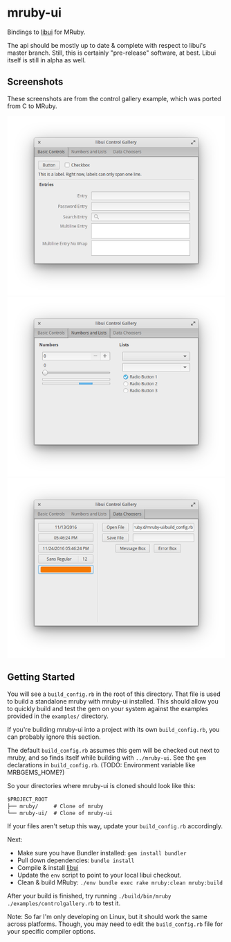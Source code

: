 # mruby-ui

Bindings to [libui](https://github.com/andlabs/libui) for MRuby.

The api should be mostly up to date & complete with respect to libui's master branch. Still, this is certainly "pre-release" software,
at best. Libui itself is still in alpha as well.

## Screenshots

These screenshots are from the control gallery example, which was ported from C to MRuby.

![Basic Controls](/images/basic_controls.png?raw=true "Basic Controls")
![Numbers and Lists](/images/numbers_and_lists.png?raw=true "Numbers and Lists")
![Data Choosers](/images/data_choosers.png?raw=true "Data Choosers")

## Getting Started

You will see a `build_config.rb` in the root of this directory. That file is used to build a standalone mruby with
mruby-ui installed. This should allow you to quickly build and test the gem on your system against the examples
provided in the `examples/` directory.

If you're building mruby-ui into a project with its own `build_config.rb`, you can probably ignore this section.

The default `build_config.rb` assumes this gem will be checked out next to mruby, and so
finds itself while building with `../mruby-ui`. See the `gem` declarations in `build_config.rb`.
(TODO: Environment variable like MRBGEMS_HOME?)

So your directories where mruby-ui is cloned should look like this:

```
$PROJECT_ROOT
├── mruby/     # Clone of mruby
└── mruby-ui/  # Clone of mruby-ui
 ```

If your files aren't setup this way, update your `build_config.rb` accordingly.

Next:

- Make sure you have Bundler installed: `gem install bundler`
- Pull down dependencies: `bundle install`
- Compile & install [libui](https://github.com/andlabs/libui)
- Update the `env` script to point to your local libui checkout.
- Clean & build MRuby: `./env bundle exec rake mruby:clean mruby:build`

After your build is finished, try running `./build/bin/mruby ./examples/controlgallery.rb` to test it.

Note: So far I'm only developing on Linux, but it should work the same across platforms. Though, you may
need to edit the `build_config.rb` file for your specific compiler options.
